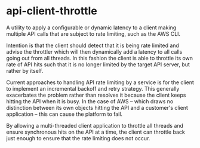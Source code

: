 # api-client-throttle

A utility to apply a configurable or dynamic latency to a client making multiple API calls 
that are subject to rate limiting, such as the AWS CLI.

Intention is that the client should detect that it is being rate limited and advise the throttler
which will then dynamically add a latency to all calls going out from all threads. In this fashion the 
client is able to throttle its own rate of API hits such that it is no longer limited by the target API server, 
but rather by itself.

Current approaches to handling API rate limiting by a service is for the client to implement an incremental backoff and retry strategy.
This generally exacerbates the problem rather than resolves it because the client keeps hitting the API
when it is busy. In the case of AWS – which draws no distinction between its own objects hitting the API and a customer's client application
– this can cause the platform to fail.

By allowing a multi-threaded client application to throttle all threads and ensure synchronous hits on the API at a time, the client can 
throttle back just enough to ensure that the rate limiting does not occur.